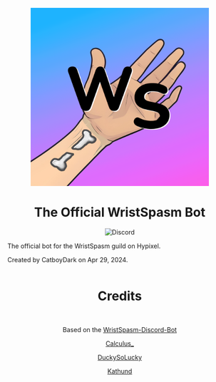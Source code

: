 <p align="center" width="100%">
    <img width="400" height="400" src="https://github.com/CatboyDark/WristSpasm-Reborn/blob/main/assets/wristspazm.png">
</p>

<h1 align="center">The Official WristSpasm Bot</h1>
<div align="center">

![Discord](https://img.shields.io/badge/Discord-Join%20us!-5555ff?style=flat&logo=discord)
</div>

The official bot for the WristSpasm guild on Hypixel. <br />

Created by CatboyDark on Apr 29, 2024. <br /> <br />


<div align="center">

<h1>Credits</h1><br>
<div align="center">
  
Based on the [WristSpasm-Discord-Bot](https://github.com/Wristspasm/Wristspasm-Discord-Bot)
</div>

[Calculus_](https://github.com/DrRed96)

[DuckySoLucky](https://github.com/DuckySoLucky)

[Kathund](https://github.com/Kathund)
